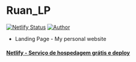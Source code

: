 # Ruan_LP

[![Netlify Status](https://api.netlify.com/api/v1/badges/7dd4b2f0-6602-400b-b9bf-552aad9268f0/deploy-status)](https://app.netlify.com/sites/ruankaylo/deploys)
[![Author](https://img.shields.io/badge/Author-RuanAyram-brightgreen.svg)](https://ruankaylo.netlify.com)

- Landing Page - My personal website

#### [Netlify - Serviço de hospedagem grátis e deploy](https://www.netlify.com/)
